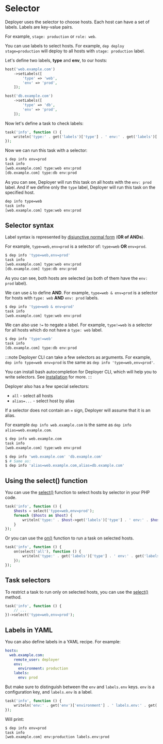 # Selector

Deployer uses the selector to choose hosts. Each host can have a set of labels. 
Labels are key-value pairs. 

For example, `stage: production` or `role: web`. 

You can use labels to select hosts. For example, `dep deploy stage=production` 
will deploy to all hosts with `stage: production` label.

Let's define two labels, **type** and **env**, to our hosts:

```php
host('web.example.com')
    ->setLabels([
        'type' => 'web',
        'env' => 'prod',
    ]);

host('db.example.com')
    ->setLabels([
        'type' => 'db',
        'env' => 'prod',
    ]);
```

Now let's define a task to check labels:

```php
task('info', function () {
    writeln('type:' . get('labels')['type'] . ' env:' . get('labels')['env']);
});
```

Now we can run this task with a selector:

```bash
$ dep info env=prod
task info
[web.example.com] type:web env:prod
[db.example.com] type:db env:prod
```

As you can see, Deployer will run this task on all hosts with the `env: prod` label.
And if we define only the `type` label, Deployer will run this task on the specified host.

```bash
dep info type=web
task info
[web.example.com] type:web env:prod
```

## Selector syntax

Label syntax is represented by [disjunctive normal form](https://en.wikipedia.org/wiki/Disjunctive_normal_form) 
(**OR of ANDs**).

For example, `type=web,env=prod` is a selector of: `type=web` **OR** `env=prod`.

```bash
$ dep info 'type=web,env=prod'
task info
[web.example.com] type:web env:prod
[db.example.com] type:db env:prod
```

As you can see, both hosts are selected (as both of them have the `env: prod` label).

We can use `&` to define **AND**. For example, `type=web & env=prod` is a selector
for hosts with `type: web` **AND** `env: prod` labels.

```bash
$ dep info 'type=web & env=prod'
task info
[web.example.com] type:web env:prod
```

We can also use `!=` to negate a label. For example, `type!=web` is a selector for
all hosts which do not have a `type: web` label.

```bash
$ dep info 'type!=web'
task info
[db.example.com] type:db env:prod
```

:::note 
Deployer CLI can take a few selectors as arguments. For example, 
`dep info type=web env=prod` is the same as `dep info 'type=web,env=prod'`.

You can install bash autocompletion for Deployer CLI, which will help you to
write selectors. See [installation](installation.md) for more.
:::

Deployer also has a few special selectors:

- `all` - select all hosts
- `alias=...` - select host by alias

If a selector does not contain an `=` sign, Deployer will assume that it is an alias.

For example `dep info web.example.com` is the same as `dep info alias=web.example.com`.

```bash
$ dep info web.example.com
task info
[web.example.com] type:web env:prod
```

```bash
$ dep info 'web.example.com' 'db.example.com'
$ # Same as: 
$ dep info 'alias=web.example.com,alias=db.example.com'
````

## Using the select() function

You can use the [select()](api.md#select) function to select hosts by selector in your PHP code.

```php
task('info', function () {
    $hosts = select('type=web,env=prod');
    foreach ($hosts as $host) {
        writeln('type:' . $host->get('labels')['type'] . ' env:' . $host->get('labels')['env']);
    }
});
```

Or you can use the [on()](api.md#on) function to run a task on selected hosts.

```php
task('info', function () {
    on(select('all'), function () {
        writeln('type:' . get('labels')['type'] . ' env:' . get('labels')['env']);
    });
});
```

## Task selectors

To restrict a task to run only on selected hosts, you can use the [select()](tasks.md#select) method.

```php
task('info', function () {
    // ...
})->select('type=web,env=prod');
```

## Labels in YAML

You can also define labels in a YAML recipe. For example:

```yaml
hosts:
  web.example.com:
    remote_user: deployer
    env:
      environment: production
    labels:
      env: prod
```

But make sure to distinguish between the `env` and `labels.env` keys.
`env` is a configuration key, and `labels.env` is a label.

```php
task('info', function () {
    writeln('env:' . get('env')['environment'] . ' labels.env:' . get('labels')['env']);
});
```

Will print:

```bash
$ dep info env=prod
task info
[web.example.com] env:production labels.env:prod
```
